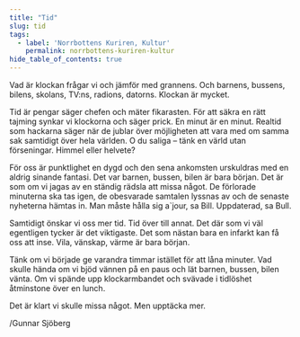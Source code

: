 ```yaml
---
title: "Tid"
slug: tid
tags:
  - label: 'Norrbottens Kuriren, Kultur'
    permalink: norrbottens-kuriren-kultur
hide_table_of_contents: true
---
```

Vad är klockan frågar vi och jämför med grannens. Och barnens, bussens, bilens, skolans, TV:ns, radions, datorns. Klockan är mycket.

<!--truncate-->

Tid är pengar säger chefen och mäter fikarasten. För att säkra en rätt tajming synkar vi klockorna och säger prick. En minut är en minut. Realtid som hackarna säger när de jublar över möjligheten att vara med om samma sak samtidigt över hela världen. O du saliga – tänk en värld utan förseningar. Himmel eller helvete?

För oss är punktlighet en dygd och den sena ankomsten urskuldras med en aldrig sinande fantasi. Det var barnen, bussen, bilen är bara början. Det är som om vi jagas av en ständig rädsla att missa något. De förlorade minuterna ska tas igen, de obesvarade samtalen lyssnas av och de senaste nyheterna hämtas in. Man måste hålla sig a\`jour, sa Bill. Uppdaterad, sa Bull.

Samtidigt önskar vi oss mer tid. Tid över till annat. Det där som vi väl egentligen tycker är det viktigaste. Det som nästan bara en infarkt kan få oss att inse. Vila, vänskap, värme är bara början.

Tänk om vi började ge varandra timmar istället för att låna minuter. Vad skulle hända om vi bjöd vännen på en paus och lät barnen, bussen, bilen vänta. Om vi spände upp klockarmbandet och svävade i tidlöshet åtminstone över en lunch.

Det är klart vi skulle missa något. Men upptäcka mer.

/Gunnar Sjöberg
